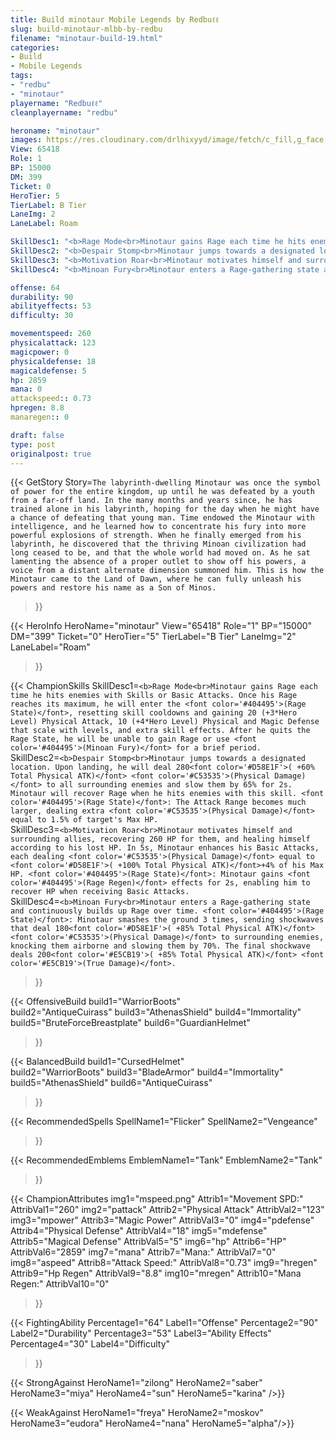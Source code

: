 ```yaml
---
title: Build minotaur Mobile Legends by Redbuℓℓ
slug: build-minotaur-mlbb-by-redbu
filename: "minotaur-build-19.html"
categories: 
- Build 
- Mobile Legends
tags: 
- "redbu"
- "minotaur"
playername: "Redbuℓℓ"
cleanplayername: "redbu"

heroname: "minotaur"
images: https://res.cloudinary.com/drlhixyyd/image/fetch/c_fill,g_face,f_auto/https://cdn2-build.mobagenie.my.id/p/images/banner/full/minotaur.jpg
View: 65418 
Role: 1 
BP: 15000
DM: 399 
Ticket: 0 
HeroTier: 5 
TierLabel: B Tier 
LaneImg: 2
LaneLabel: Roam 

SkillDesc1: "<b>Rage Mode<br>Minotaur gains Rage each time he hits enemies with Skills or Basic Attacks. Once his Rage reaches its maximum, he will enter the <font color='#404495'>(Rage State)</font>, resetting skill cooldowns and gaining 20 (+3*Hero Level) Physical Attack, 10 (+4*Hero Level) Physical and Magic Defense that scale with levels, and extra skill effects. After he quits the Rage State, he will be unable to gain Rage or use <font color='#404495'>(Minoan Fury)</font> for a brief period."   
SkillDesc2: "<b>Despair Stomp<br>Minotaur jumps towards a designated location. Upon landing, he will deal 280<font color='#D58E1F'>( +60% Total Physical ATK)</font> <font color='#C53535'>(Physical Damage)</font> to all surrounding enemies and slow them by 65% for 2s. Minotaur will recover Rage when he hits enemies with this skill. <font color='#404495'>(Rage State)</font>: The Attack Range becomes much larger, dealing extra <font color='#C53535'>(Physical Damage)</font> equal to 1.5% of target's Max HP."   
SkillDesc3: "<b>Motivation Roar<br>Minotaur motivates himself and surrounding allies, recovering 260 HP for them, and healing himself according to his lost HP. In 5s, Minotaur enhances his Basic Attacks, each dealing <font color='#C53535'>(Physical Damage)</font> equal to <font color='#D58E1F'>( +100% Total Physical ATK)</font>+4% of his Max HP. <font color='#404495'>(Rage State)</font>: Minotaur gains <font color='#404495'>(Rage Regen)</font> effects for 2s, enabling him to recover HP when receiving Basic Attacks."   
SkillDesc4: "<b>Minoan Fury<br>Minotaur enters a Rage-gathering state and continuously builds up Rage over time. <font color='#404495'>(Rage State)</font>: Minotaur smashes the ground 3 times, sending shockwaves that deal 180<font color='#D58E1F'>( +85% Total Physical ATK)</font> <font color='#C53535'>(Physical Damage)</font> to surrounding enemies, knocking them airborne and slowing them by 70%. The final shockwave deals 200<font color='#E5CB19'>( +85% Total Physical ATK)</font> <font color='#E5CB19'>(True Damage)</font>."  

offense: 64 
durability: 90 
abilityeffects: 53 
difficulty: 30 

movementspeed: 260
physicalattack: 123
magicpower: 0
physicaldefense: 18
magicaldefense: 5
hp: 2859
mana: 0
attackspeed:: 0.73
hpregen: 8.8
manaregen:: 0

draft: false
type: post
originalpost: true
---
```



{{< GetStory 
Story=` The labyrinth-dwelling Minotaur was once the symbol of power for the entire kingdom, up until he was defeated by a youth from a far-off land. In the many months and years since, he has trained alone in his labyrinth, hoping for the day when he might have a chance of defeating that young man. Time endowed the Minotaur with intelligence, and he learned how to concentrate his fury into more powerful explosions of strength. When he finally emerged from his labyrinth, he discovered that the thriving Minoan civilization had long ceased to be, and that the whole world had moved on. As he sat lamenting the absence of a proper outlet to show off his powers, a voice from a distant alternate dimension summoned him. This is how the Minotaur came to the Land of Dawn, where he can fully unleash his powers and restore his name as a Son of Minos. ` 
>}}

{{< HeroInfo 
HeroName="minotaur" 
View="65418" 
Role="1" 
BP="15000" 
DM="399" 
Ticket="0" 
HeroTier="5" 
TierLabel="B Tier" 
LaneImg="2" 
LaneLabel="Roam" 
>}}
 
{{< ChampionSkills 
SkillDesc1=`<b>Rage Mode<br>Minotaur gains Rage each time he hits enemies with Skills or Basic Attacks. Once his Rage reaches its maximum, he will enter the <font color='#404495'>(Rage State)</font>, resetting skill cooldowns and gaining 20 (+3*Hero Level) Physical Attack, 10 (+4*Hero Level) Physical and Magic Defense that scale with levels, and extra skill effects. After he quits the Rage State, he will be unable to gain Rage or use <font color='#404495'>(Minoan Fury)</font> for a brief period.`   
SkillDesc2=`<b>Despair Stomp<br>Minotaur jumps towards a designated location. Upon landing, he will deal 280<font color='#D58E1F'>( +60% Total Physical ATK)</font> <font color='#C53535'>(Physical Damage)</font> to all surrounding enemies and slow them by 65% for 2s. Minotaur will recover Rage when he hits enemies with this skill. <font color='#404495'>(Rage State)</font>: The Attack Range becomes much larger, dealing extra <font color='#C53535'>(Physical Damage)</font> equal to 1.5% of target's Max HP.`   
SkillDesc3=`<b>Motivation Roar<br>Minotaur motivates himself and surrounding allies, recovering 260 HP for them, and healing himself according to his lost HP. In 5s, Minotaur enhances his Basic Attacks, each dealing <font color='#C53535'>(Physical Damage)</font> equal to <font color='#D58E1F'>( +100% Total Physical ATK)</font>+4% of his Max HP. <font color='#404495'>(Rage State)</font>: Minotaur gains <font color='#404495'>(Rage Regen)</font> effects for 2s, enabling him to recover HP when receiving Basic Attacks.`   
SkillDesc4=`<b>Minoan Fury<br>Minotaur enters a Rage-gathering state and continuously builds up Rage over time. <font color='#404495'>(Rage State)</font>: Minotaur smashes the ground 3 times, sending shockwaves that deal 180<font color='#D58E1F'>( +85% Total Physical ATK)</font> <font color='#C53535'>(Physical Damage)</font> to surrounding enemies, knocking them airborne and slowing them by 70%. The final shockwave deals 200<font color='#E5CB19'>( +85% Total Physical ATK)</font> <font color='#E5CB19'>(True Damage)</font>.`   
>}}

{{< OffensiveBuild 
build1="WarriorBoots"  
build2="AntiqueCuirass" 
build3="AthenasShield" 
build4="Immortality" 
build5="BruteForceBreastplate" 
build6="GuardianHelmet" 
>}} 

{{< BalancedBuild 
build1="CursedHelmet"  
build2="WarriorBoots" 
build3="BladeArmor" 
build4="Immortality" 
build5="AthenasShield" 
build6="AntiqueCuirass" 
>}}


{{< RecommendedSpells 
SpellName1="Flicker" 
SpellName2="Vengeance" 
>}}  

{{< RecommendedEmblems 
EmblemName1="Tank" 
EmblemName2="Tank" 
>}}   


{{< ChampionAttributes
img1="mspeed.png" Attrib1="Movement SPD:" AttribVal1="260"
img2="pattack" Attrib2="Physical Attack" AttribVal2="123"
img3="mpower" Attrib3="Magic Power" AttribVal3="0"
img4="pdefense" Attrib4="Physical Defense" AttribVal4="18"
img5="mdefense" Attrib5="Magical Defense" AttribVal5="5"
img6="hp" Attrib6="HP" AttribVal6="2859"
img7="mana" Attrib7="Mana:" AttribVal7="0"
img8="aspeed" Attrib8="Attack Speed:" AttribVal8="0.73"
img9="hregen" Attrib9="Hp Regen" AttribVal9="8.8"
img10="mregen" Attrib10="Mana Regen:" AttribVal10="0"
>}}


{{< FightingAbility
Percentage1="64" Label1="Offense"
Percentage2="90" Label2="Durability"
Percentage3="53" Label3="Ability Effects"
Percentage4="30" Label4="Difficulty"
 >}}

{{< StrongAgainst 
HeroName1="zilong"
HeroName2="saber"
HeroName3="miya"
HeroName4="sun"
HeroName5="karina"
/>}}

{{< WeakAgainst
HeroName1="freya"
HeroName2="moskov"
HeroName3="eudora"
HeroName4="nana"
HeroName5="alpha"/>}}
